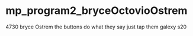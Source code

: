 # mp_program2_bryceOctovioOstrem
4730
bryce Ostrem
the buttons do what they say just tap them
galexy s20

